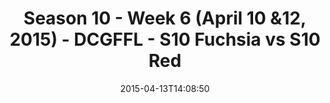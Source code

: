 ---
title: Season 10 - Week 6 (April 10 &12, 2015) - DCGFFL - S10 Fuchsia vs S10 Red
teams-score:
- team: _teams/s10-fuchsia.md
  score:
- team: _teams/s10-red.md
  score: 7
mvp: Ken G. (Fuchsia), Scott K. (Red)
game-ball: N/A
sportsperson: ''
season: 10
week:
date: '2015-04-13T14:08:50'
pageid: season-10-week-six-4425-vs-4438
---